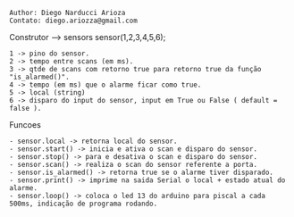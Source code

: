 	Author: Diego Narducci Arioza
	Contato: diego.ariozza@gmail.com


Construtor --> sensors sensor(1,2,3,4,5,6);

	1 -> pino do sensor.
	2 -> tempo entre scans (em ms).
	3 -> qtde de scans com retorno true para retorno true da função "is_alarmed()".
	4 -> tempo (em ms) que o alarme ficar como true.
	5 -> local (string)
	6 -> disparo do input do sensor, input em True ou False ( default = false ).
  
Funcoes

	- sensor.local -> retorna local do sensor.
	- sensor.start() -> inicia e ativa o scan e disparo do sensor.
	- sensor.stop() -> para e desativa o scan e disparo do sensor.
	- sensor.scan() -> realiza o scan do sensor referente a porta.
	- sensor.is_alarmed() -> retorna true se o alarme tiver disparado.
	- sensor.print() -> imprime na saida Serial o local + estado atual do alarme.
	- sensor.loop() -> coloca o led 13 do arduino para piscal a cada 500ms, indicação de programa rodando.
